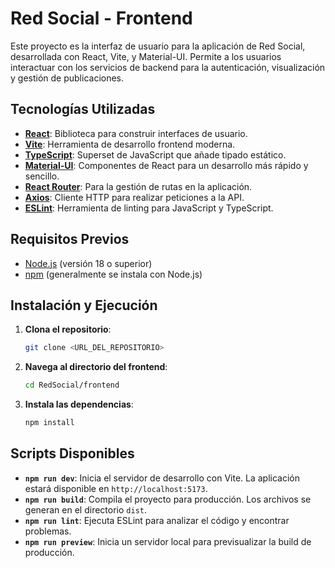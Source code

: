 # Red Social - Frontend

Este proyecto es la interfaz de usuario para la aplicación de Red Social, desarrollada con React, Vite, y Material-UI. Permite a los usuarios interactuar con los servicios de backend para la autenticación, visualización y gestión de publicaciones.

## Tecnologías Utilizadas

-   **[React](https://reactjs.org/)**: Biblioteca para construir interfaces de usuario.
-   **[Vite](https://vitejs.dev/)**: Herramienta de desarrollo frontend moderna.
-   **[TypeScript](https://www.typescriptlang.org/)**: Superset de JavaScript que añade tipado estático.
-   **[Material-UI](https://mui.com/)**: Componentes de React para un desarrollo más rápido y sencillo.
-   **[React Router](https://reactrouter.com/)**: Para la gestión de rutas en la aplicación.
-   **[Axios](https://axios-http.com/)**: Cliente HTTP para realizar peticiones a la API.
-   **[ESLint](https://eslint.org/)**: Herramienta de linting para JavaScript y TypeScript.

## Requisitos Previos

- [Node.js](https://nodejs.org/) (versión 18 o superior)
- [npm](https://www.npmjs.com/) (generalmente se instala con Node.js)

## Instalación y Ejecución

1.  **Clona el repositorio**:
    ```bash
    git clone <URL_DEL_REPOSITORIO>
    ```
2.  **Navega al directorio del frontend**:
    ```bash
    cd RedSocial/frontend
    ```
3.  **Instala las dependencias**:
    ```bash
    npm install
    ```

## Scripts Disponibles

-   **`npm run dev`**: Inicia el servidor de desarrollo con Vite. La aplicación estará disponible en `http://localhost:5173`.
-   **`npm run build`**: Compila el proyecto para producción. Los archivos se generan en el directorio `dist`.
-   **`npm run lint`**: Ejecuta ESLint para analizar el código y encontrar problemas.
-   **`npm run preview`**: Inicia un servidor local para previsualizar la build de producción.
